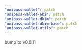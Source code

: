 ```yaml
---
"unipass-wallet": patch
"unipass-wallet-abi": patch
"unipass-wallet-dkim": patch
"unipass-wallet-dkim-base": patch
"unipass-wallet-utils": patch
---
```


bump to v0.0.11
